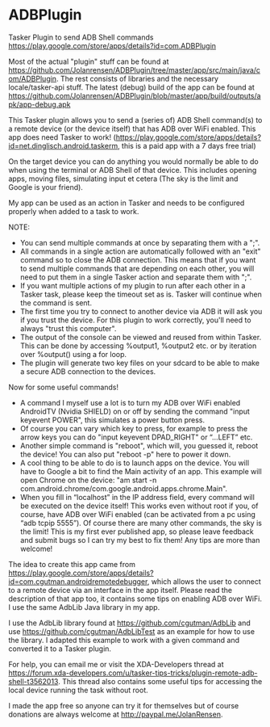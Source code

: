# ADBPlugin
Tasker Plugin to send ADB Shell commands
https://play.google.com/store/apps/details?id=com.ADBPlugin

Most of the actual "plugin" stuff can be found at https://github.com/Jolanrensen/ADBPlugin/tree/master/app/src/main/java/com/ADBPlugin. The rest consists of libraries and the necessary locale/tasker-api stuff.
The latest (debug) build of the app can be found at https://github.com/Jolanrensen/ADBPlugin/blob/master/app/build/outputs/apk/app-debug.apk

This Tasker plugin allows you to send a (series of) ADB Shell command(s) to a remote device (or the device itself) that has ADB over WiFi enabled. This app does need Tasker to work! (https://play.google.com/store/apps/details?id=net.dinglisch.android.taskerm, this is a paid app with a 7 days free trial)

On the target device you can do anything you would normally be able to do when using the terminal or ADB Shell of that device. This includes opening apps, moving files, simulating input et cetera (The sky is the limit and Google is your friend).

My app can be used as an action in Tasker and needs to be configured properly when added to a task to work.

NOTE: 
-	You can send multiple commands at once by separating them with a ";". 
-	All commands in a single action are automatically followed with an "exit" command so to close the ADB connection. This means that if you want to send multiple commands that are depending on each other, you will need to put them in a single Tasker action and separate them with ";".
-	If you want multiple actions of my plugin to run after each other in a Tasker task, please keep the timeout set as is. Tasker will continue when the command is sent.
-	The first time you try to connect to another device via ADB it will ask you if you trust the device. For this plugin to work correctly, you'll need to always "trust this computer".
-	The output of the console can be viewed and reused from within Tasker. This can be done by accessing %output1, %output2 etc. or by iteration over %output() using a for loop. 
-	The plugin will generate two key files on your sdcard to be able to make a secure ADB connection to the devices.

Now for some useful commands! 
-	A command I myself use a lot is to turn my ADB over WiFi enabled AndroidTV (Nvidia SHIELD) on or off by sending the command "input keyevent POWER", this simulates a power button press.
-	Of course you can vary which key to press, for example to press the arrow keys you can do "input keyevent DPAD_RIGHT" or “…LEFT” etc.
-	Another simple command is "reboot", which will, you guessed it, reboot the device! You can also put "reboot -p" here to power it down.
-	A cool thing to be able to do is to launch apps on the device. You will have to Google a bit to find the Main activity of an app. This example will open Chrome on the device: "am start -n com.android.chrome/com.google.android.apps.chrome.Main".
-	When you fill in “localhost” in the IP address field, every command will be executed on the device itself! This works even without root if you, of course, have ADB over WiFi enabled (can be activated from a pc using “adb tcpip 5555”).
Of course there are many other commands, the sky is the limit!
This is my first ever published app, so please leave feedback and submit bugs so I can try my best to fix them! Any tips are more than welcome!

The idea to create this app came from https://play.google.com/store/apps/details?id=com.cgutman.androidremotedebugger, which allows the user to connect to a remote device via an interface in the app itself. Please read the description of that app too, it contains some tips on enabling ADB over WiFi. I use the same AdbLib Java library in my app.

I use the AdbLib library found at https://github.com/cgutman/AdbLib and use https://github.com/cgutman/AdbLibTest as an example for how to use the library. I adapted this example to work with a given command and converted it to a Tasker plugin.

For help, you can email me or visit the XDA-Developers thread at https://forum.xda-developers.com/u/tasker-tips-tricks/plugin-remote-adb-shell-t3562013. This thread also contains some useful tips for accessing the local device running the task without root.

I made the app free so anyone can try it for themselves but of course donations are always welcome at http://paypal.me/JolanRensen.
